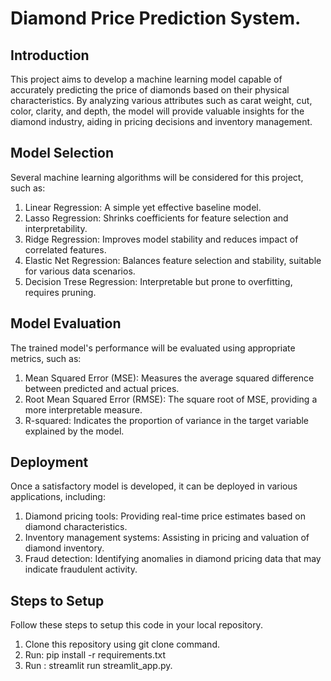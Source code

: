 # Diamond Price Prediction System.

## Introduction
 This project aims to develop a machine learning model capable of accurately predicting the price of diamonds based on their physical characteristics. By analyzing various attributes such as carat weight, cut, color, clarity, and depth, the model will provide valuable insights for the diamond industry, aiding in pricing decisions and inventory management.

## Model Selection

 Several machine learning algorithms will be considered for this project, such as:

1) Linear Regression: A simple yet effective baseline model.
2) Lasso Regression: Shrinks coefficients for feature selection and interpretability.
3) Ridge Regression: Improves model stability and reduces impact of correlated features.
4) Elastic Net Regression: Balances feature selection and stability, suitable for various data scenarios.
5) Decision Trese Regression: Interpretable but prone to overfitting, requires pruning.

## Model Evaluation
 The trained model's performance will be evaluated using appropriate metrics, such as:

1) Mean Squared Error (MSE): Measures the average squared difference between predicted and actual prices.
2) Root Mean Squared Error (RMSE): The square root of MSE, providing a more interpretable measure.
3) R-squared: Indicates the proportion of variance in the target variable explained by the model.

## Deployment
Once a satisfactory model is developed, it can be deployed in various applications, including:

1) Diamond pricing tools: Providing real-time price estimates based on diamond characteristics.
2) Inventory management systems: Assisting in pricing and valuation of diamond inventory.
3) Fraud detection: Identifying anomalies in diamond pricing data that may indicate fraudulent activity.

## Steps to Setup

Follow these steps to setup this code in your local repository.

1) Clone this repository using git clone command.
2) Run: pip install -r requirements.txt
3) Run : streamlit run streamlit_app.py. 